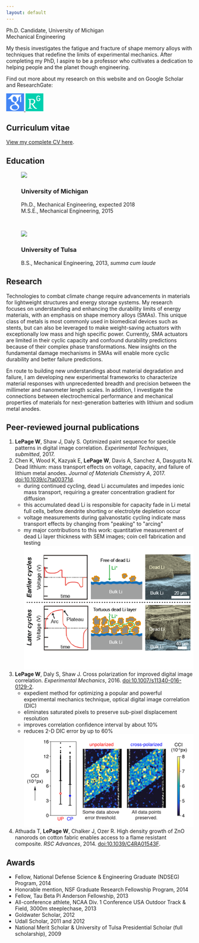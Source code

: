 ```yaml
---
layout: default
---
```


<div class="centeredtext tagline">Ph.D. Candidate, University of Michigan<br />Mechanical Engineering</div>
<div class="circular300"></div>



My thesis investigates the fatigue and fracture of shape memory alloys with techniques that redefine the limits of experimental mechanics. After completing my PhD, I aspire to be a professor who cultivates a dedication to helping people and the planet though engineering. 


Find out more about my research on this website and on Google Scholar and ResearchGate:

<div id="Ricons">
<a class="Ricon" href="https://scholar.google.com/citations?user=ACk2g1gAAAAJ">
<img class="Ricon gs" src="img/gs.png" width="48" height="48" />
</a>
<a class="Ricon" href="https://www.researchgate.net/profile/William_LePage">
<img class="Ricon rg" src="img/rg.png" width="48" height="48" />
</a>
</div>

## Curriculum vitae
[View my complete CV here](../William_LePage.pdf).


## Education
<figure>
	<img src="../img/Michigan3.png" width="100" />
	<div class="centeredtext">	
	<h3>University of Michigan</h3>
	<figcaption>Ph.D., Mechanical Engineering, expected 2018</figcaption>
	<figcaption>M.S.E., Mechanical Engineering, 2015</figcaption>
	</div>
</figure>
<p>&nbsp;</p>
<figure>
	<img src="../img/Tulsa2.png" width="90" />
	<div class="centeredtext">
	<h3>University of Tulsa</h3>
	<figcaption>B.S., Mechanical Engineering, 2013, <em>summa cum laude</em></figcaption>
	</div>
</figure>

## Research

Technologies to combat climate change require advancements in materials for lightweight structures and energy storage systems. My research focuses on understanding and enhancing the durability limits of energy materials, with an emphasis on shape memory alloys (SMAs). This unique class of metals is most commonly used in biomedical devices such as stents, but can also be leveraged to make weight-saving actuators with exceptionally low mass and high specific power. Currently, SMA actuators are limited in their cyclic capacity and confound durability predictions because of their complex phase transformations. New insights on the fundamental damage mechanisms in SMAs will enable more cyclic durability and better failure predictions.

En route to building new understandings about material degradation and failure, I am developing new experimental frameworks to characterize material responses with unprecedented breadth and precision between the millimeter and nanometer length scales. In addition, I investigate the connections between electrochemical performance and mechanical properties of materials for next-generation batteries with lithium and sodium metal anodes.

## Peer-reviewed journal publications
1. __LePage W__, Shaw J, Daly S. Optimized paint sequence for speckle patterns in digital image correlation. _Experimental Techniques_, _submitted_, 2017.
1. Chen K, Wood K, Kazyak E, __LePage W__, Davis A, Sanchez A, Dasgupta N. Dead lithium: mass transport effects on voltage, capacity, and failure of lithium metal anodes. _Journal of Materials Chemistry A_, 2017. [doi:10.1039/c7ta00371d](http://doi.org/10.1039/c7ta00371d).
	+ during continued cycling, dead Li accumulates and impedes ionic mass transport, requiring a greater concentration gradient for diffusion
	+ this accumulated dead Li is responsible for capacity fade in Li metal full cells, before dendrite shorting or electrolyte depletion occur
	+ voltage measurements during galvanostatic cycling indicate mass transport effects by changing from "peaking" to "arcing"
	+ my major contributions to this work: quantitative measurement of dead Li layer thickness with SEM images; coin cell fabrication and testing
![Dead lithium mass transport effects](img/TOC_deadLi.png "Dead lithium mass transport effects")
1. __LePage W__, Daly S, Shaw J. Cross polarization for improved digital image correlation. _Experimental Mechanics_, 2016. [doi:10.1007/s11340-016-0129-2](http://doi.org/10.1007/s11340-016-0129-2).
	+ expedient method for optimizing a popular and powerful experimental mechanics technique, optical digital image correlation (DIC)
	+ eliminates saturated pixels to preserve sub-pixel displacement resolution
	+ improves correlation confidence interval by about 10%
	+ reduces 2-D DIC error by up to 60%
![Cross polarization for improved DIC](img/TOC_crosspolarization.png "Dead lithium mass transport effects")
1. Athuada T, __LePage W__, Chalker J, Ozer R. High density growth of ZnO nanorods on cotton fabric enables access to a flame resistant composite. _RSC Advances_, 2014. [doi:10.1039/C4RA01543F](http://doi.org/10.1039/C4RA01543F).

## Awards
+ Fellow, National Defense Science & Engineering Graduate (NDSEG) Program, 2014
+ Honorable mention, NSF Graduate Research Fellowship Program, 2014
+ Fellow, Tau Beta Pi Anderson Fellowship, 2013
+ All-conference athlete, NCAA Div. 1 Conference USA Outdoor Track & Field, 3000m steeplechase, 2013
+ Goldwater Scholar, 2012
+ Udall Scholar, 2011 and 2012
+ National Merit Scholar & University of Tulsa Presidential Scholar (full scholarship), 2009